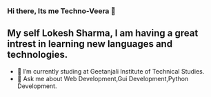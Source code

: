   ### Hi there, Its me Techno-Veera 👋
## My self Lokesh Sharma, I am having a great intrest in learning new languages and technologies.

- 🌱 I’m currently studing at Geetanjali Institute of Technical Studies. 
- 💬 Ask me about Web Development,Gui Development,Python Development.
